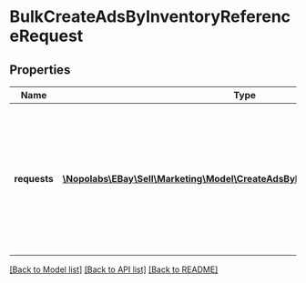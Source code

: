 # BulkCreateAdsByInventoryReferenceRequest

## Properties
Name | Type | Description | Notes
------------ | ------------- | ------------- | -------------
**requests** | [**\Nopolabs\EBay\Sell\Marketing\Model\CreateAdsByInventoryReferenceRequest[]**](CreateAdsByInventoryReferenceRequest.md) | A lsit of inventory reference ID and inventory reference type pairs, and the bid percentage, which the call uses to create ads in bulk. | [optional] 

[[Back to Model list]](../README.md#documentation-for-models) [[Back to API list]](../README.md#documentation-for-api-endpoints) [[Back to README]](../README.md)



